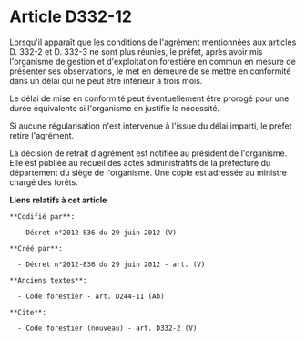 # Article D332-12

Lorsqu'il apparaît que les conditions de l'agrément mentionnées aux articles D. 332-2 et D. 332-3 ne sont plus réunies, le
préfet, après avoir mis l'organisme de gestion et d'exploitation forestière en commun en mesure de présenter ses
observations, le met en demeure de se mettre en conformité dans un délai qui ne peut être inférieur à trois mois. 

Le délai de mise en conformité peut éventuellement être prorogé pour une durée équivalente si l'organisme en justifie la
nécessité. 

Si aucune régularisation n'est intervenue à l'issue du délai imparti, le préfet retire l'agrément. 

La décision de retrait d'agrément est notifiée au président de l'organisme. Elle est publiée au recueil des actes
administratifs de la préfecture du département du siège de l'organisme. Une copie est adressée au ministre chargé des forêts.

**Liens relatifs à cet article**

	**Codifié par**:

	  - Décret n°2012-836 du 29 juin 2012 (V)

	**Créé par**:

	  - Décret n°2012-836 du 29 juin 2012 - art. (V)

	**Anciens textes**:

	  - Code forestier - art. D244-11 (Ab)

	**Cite**:

	  - Code forestier (nouveau) - art. D332-2 (V)
